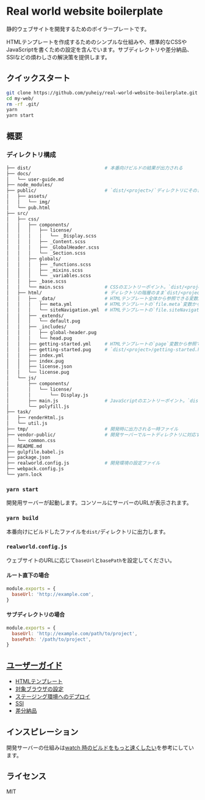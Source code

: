 # Real world website boilerplate

静的ウェブサイトを開発するためのボイラープレートです。

HTMLテンプレートを作成するためのシンプルな仕組みや、標準的なCSSやJavaScriptを書くための設定を含んでいます。サブディレクトリや差分納品、SSIなどの煩わしさの解決策を提供します。

## クイックスタート

```bash
git clone https://github.com/yuheiy/real-world-website-boilerplate.git my-web/
cd my-web/
rm -rf .git/
yarn
yarn start
```

## 概要

### ディレクトリ構成

```bash
├── dist/                           # 本番向けビルドの結果が出力される
├── docs/
│   └── user-guide.md
├── node_modules/
├── public/                         # `dist/<project>/`ディレクトリにそのままコピーされる
│   ├── assets/
│   │   └── img/
│   └── pub.html
├── src/
│   ├── css/
│   │   ├── components/
│   │   │   ├── license/
│   │   │   │   └── _Display.scss
│   │   │   ├── _Content.scss
│   │   │   ├── _GlobalHeader.scss
│   │   │   └── _Section.scss
│   │   ├── globals/
│   │   │   ├── _functions.scss
│   │   │   ├── _mixins.scss
│   │   │   └── _variables.scss
│   │   ├── _base.scss
│   │   └── main.scss               # CSSのエントリーポイント。`dist/<project>/assets/css/main.css`に出力される
│   ├── html/                       # ディレクトリの階層のまま`dist/<project>/`ディレクトリに出力される。`_`から始まるファイル及びディレクトリは除外される
│   │   ├── _data/                  # HTMLテンプレート全体から参照できる変数。ファイル名がキーになる
│   │   │   ├── meta.yml            # HTMLテンプレートの`file.meta`変数から参照できる
│   │   │   └── siteNavigation.yml  # HTMLテンプレートの`file.siteNavigation`変数から参照できる
│   │   ├── _extends/
│   │   │   └── default.pug
│   │   ├── _includes/
│   │   │   ├── global-header.pug
│   │   │   └── head.pug
│   │   ├── getting-started.yml     # HTMLテンプレートの`page`変数から参照できる。`getting-started.pug`でのみ有効
│   │   ├── getting-started.pug     # `dist/<project>/getting-started.html`に出力されるファイル
│   │   ├── index.yml
│   │   ├── index.pug
│   │   ├── license.json
│   │   └── license.pug
│   └── js/
│       ├── components/
│       │   └── license/
│       │       └── Display.js
│       ├── main.js                 # JavaScriptのエントリーポイント。`dist/<project>/assets/js/main.js`に出力される
│       └── polyfill.js
├── task/
│   ├── renderHtml.js
│   └── util.js
├── tmp/                            # 開発時に出力される一時ファイル
├── vendor-public/                  # 開発サーバーでルートディレクトリに対応するファイル。`dist/`ディレクトリに出力されない
│   └── common.css
├── README.md
├── gulpfile.babel.js
├── package.json
├── realworld.config.js             # 開発環境の設定ファイル
├── webpack.config.js
└── yarn.lock
```

### `yarn start`

開発用サーバーが起動します。コンソールにサーバーのURLが表示されます。

### `yarn build`

本番向けにビルドしたファイルを`dist/`ディレクトリに出力します。

### `realworld.config.js`

ウェブサイトのURLに応じて`baseUrl`と`basePath`を設定してください。

#### ルート直下の場合

```javascript
module.exports = {
  baseUrl: 'http://example.com',
}
```

#### サブディレクトリの場合

```javascript
module.exports = {
  baseUrl: 'http://example.com/path/to/project',
  basePath: '/path/to/project',
}
```

## [ユーザーガイド](/docs/user-guide.md)

- [HTMLテンプレート](/docs/user-guide.md#htmlテンプレート)
- [対象ブラウザの設定](/docs/user-guide.md#対象ブラウザの設定)
- [ステージング環境へのデプロイ](/docs/user-guide.md#ステージング環境へのデプロイ)
- [SSI](/docs/user-guide.md#ssi)
- [差分納品](/docs/user-guide.md#差分納品)

## インスピレーション

開発サーバーの仕組みは[watch 時のビルドをもっと速くしたい](https://speakerdeck.com/ktsn/watch-shi-falsebirudowomotutosu-kusitai)を参考にしています。

## ライセンス

MIT
